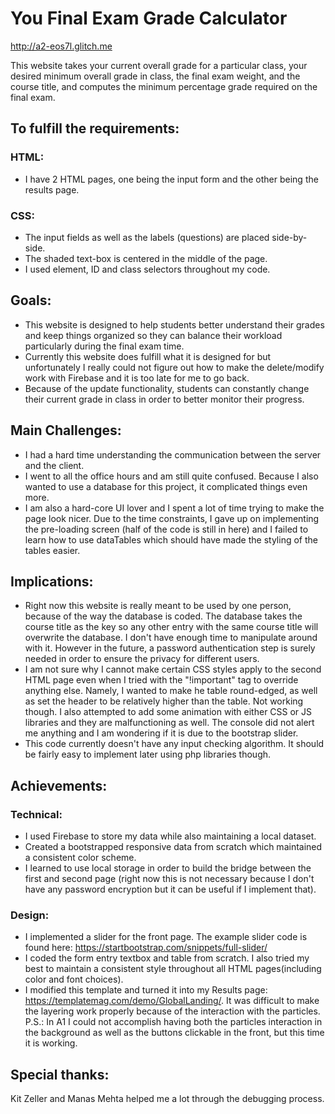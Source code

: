 You Final Exam Grade Calculator
===
http://a2-eos7l.glitch.me

This website takes your current overall grade for a particular class, your desired minimum overall grade in class, the final exam weight, and the course title, and computes the minimum percentage grade required on the final exam.

To fulfill the requirements:
---
### HTML:

- I have 2 HTML pages, one being the input form and the other being the results page. 

### CSS: 

- The input fields as well as the labels (questions) are placed side-by-side.
- The shaded text-box is centered in the middle of the page.
- I used element, ID and class selectors throughout my code. 


Goals:
---
- This website is designed to help students better understand their grades and keep things organized so they can balance their workload particularly during the final exam time. 
- Currently this website does fulfill what it is designed for but unfortunately I really could not figure out how to make the delete/modify work with Firebase and it is too late for me to go back.
- Because of the update functionality, students can constantly change their current grade in class in order to better monitor their progress. 

Main Challenges:
---
- I had a hard time understanding the communication between the server and the client.
- I went to all the office hours and am still quite confused. Because I also wanted to use a database for this project, it complicated things even more. 
- I am also a hard-core UI lover and I spent a lot of time trying to make the page look nicer. Due to the time constraints, I gave up on implementing the pre-loading screen (half of the code is still in here) and I failed to learn how to use dataTables which should have made the styling of the tables easier.


Implications:
---
- Right now this website is really meant to be used by one person, because of the way the database is coded. The database takes the course title as the key so any other entry with the same course title will overwrite the database. I don't have enough time to manipulate around with it. However in the future, a password authentication step is surely needed in order to ensure the privacy for different users. 
- I am not sure why I cannot make certain CSS styles apply to the second HTML page even when I tried with the "!important" tag to override anything else. Namely, I wanted to make he table round-edged, as well as set the header to be relatively higher than the table. Not working though. I also attempted to add some animation with either CSS or JS libraries and they are malfunctioning as well. The console did not alert me anything and I am wondering if it is due to the bootstrap slider. 
- This code currently doesn't have any input checking algorithm. It should be fairly easy to implement later using php libraries though.


Achievements:
---
### Technical:
- I used Firebase to store my data while also maintaining a local dataset. 
- Created a bootstrapped responsive data from scratch which maintained a consistent color scheme. 
- I learned to use local storage in order to build the bridge between the first and second page (right now this is not necessary because I don't have any password encryption but it can be useful if I implement that).

### Design:
- I implemented a slider for the front page. The example slider code is found here: https://startbootstrap.com/snippets/full-slider/
- I coded the form entry textbox and table from scratch. I also tried my best to maintain a consistent style throughout all HTML pages(including color and font choices).
- I modified this template and turned it into my Results page: https://templatemag.com/demo/GlobalLanding/. It was difficult to make the layering work properly because of the interaction with the particles. P.S.: In A1 I could not accomplish having both the particles interaction in the background as well as the buttons clickable in the front, but this time it is working. 


Special thanks:
---
Kit Zeller and Manas Mehta helped me a lot through the debugging process. 
